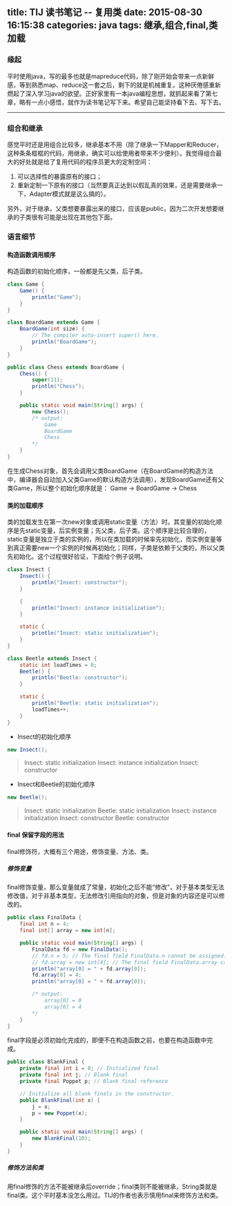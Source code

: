 title: TIJ 读书笔记 -- 复用类
date: 2015-08-30 16:15:38
categories: java
tags: 继承,组合,final,类加载
---

### 缘起
平时使用java，写的最多也就是mapreduce代码，除了刚开始会带来一点新鲜感，等到熟悉map、reduce这一套之后，剩下的就是机械重复。这种厌倦感重新燃起了深入学习java的欲望。正好家里有一本java编程思想，就抓起来看了第七章，略有一点小感悟，就作为读书笔记写下来。希望自己能坚持看下去、写下去。

-----
### 组合和继承
感觉平时还是用组合比较多，继承基本不用（除了继承一下Mapper和Reducer，这种条条框框的代码，用继承，确实可以给使用者带来不少便利）。我觉得组合最大的好处就是给了复用代码的程序员更大的定制空间：
1. 可以选择性的暴露原有的接口；
2. 重新定制一下原有的接口（当然要真正达到以假乱真的效果，还是需要继承一下，Adapter模式就是这么搞的）。

另外，对于继承，父类想要暴露出来的接口，应该是public，因为二次开发想要继承的子类很有可能是出现在其他包下面。

### 语言细节
#### 构造函数调用顺序
构造函数的初始化顺序，一般都是先父类，后子类。
```java
class Game {
    Game() {
        println("Game");
    }
}

class BoardGame extends Game {
    BoardGame(int size) {
        // The compiler auto-insert super() here.
        println("BoardGame");
    }
}

public class Chess extends BoardGame {
    Chess() {
        super(11);
        println("Chess");
    }

    public static void main(String[] args) {
        new Chess();
        /* output:
            Game
            BoardGame
            Chess
        */
    }
}
```
在生成Chess对象，首先会调用父类BoardGame（在BoardGame的构造方法中，编译器会自动加入父类Game的默认构造方法调用），发现BoardGame还有父类Game，所以整个初始化顺序就是：
Game -> BoardGame -> Chess

#### 类的加载顺序
类的加载发生在第一次new对象或调用static变量（方法）时。其变量的初始化顺序是先static变量，后实例变量；先父类，后子类。这个顺序是比较合理的，static变量是独立于类的实例的，所以在类加载的时候率先初始化，而实例变量等到真正需要new一个实例的时候再初始化；同样，子类是依赖于父类的，所以父类先初始化。这个过程很好验证，下面给个例子说明。
```java
class Insect {
    Insect() {
        println("Insect: constructor");
    }

    {
        println("Insect: instance initialization");
    }

    static {
        println("Insect: static initialization");
    }
}

class Beetle extends Insect {
    static int loadTimes = 0;
    Beetle() {
        println("Beetle: constructor");
    }

    static {
        println("Beetle: static initialization");
        loadTimes++;
    }
}
```

* Insect的初始化顺序
```java
new Insect();
```
> Insect: static initialization
> Insect: instance initialization
> Insect: constructor

* Insect和Beetle的初始化顺序
```java
new Beetle();
```
> Insect: static initialization
> Beetle: static initialization
> Insect: instance initialization
> Insect: constructor
> Beetle: constructor

#### final 保留字段的用法
final修饰符，大概有三个用途，修饰变量、方法、类。

##### 修饰变量
final修饰变量，那么变量就成了常量，初始化之后不能“修改”，对于基本类型无法修改值，对于非基本类型，无法修改引用指向的对象，但是对象的内容还是可以修改的。
```java
public class FinalData {
    final int n = 4;
    final int[] array = new int[n];

    public static void main(String[] args) {
        FinalData fd = new FinalData();
        // fd.n = 5; // The final field FinalData.n cannot be assigned.
        // fd.array = new int[4]; // The final field FinalData.array cannot be assigned
        println("array[0] = " + fd.array[0]);
        fd.array[0] = 4;
        println("array[0] = " + fd.array[0]);

        /* output:
            array[0] = 0
            array[0] = 4
        */
    }
}
```
final字段是必须初始化完成的，即便不在构造函数之前，也要在构造函数中完成。
```java
public class BlankFinal {
    private final int i = 0; // Initialized final
    private final int j; // Blank final
    private final Poppet p; // Blank final reference

    // Initialize all blank finals in the constructor.
    public BlankFinal(int x) {
        j = x;
        p = new Poppet(x);
    }

    public static void main(String[] args) {
        new BlankFinal(10);
    }
}
```

##### 修饰方法和类
用final修饰的方法不能被继承后override；final类则不能被继承，String类就是final类。这个平时基本没怎么用过。TIJ的作者也表示慎用final来修饰方法和类。
